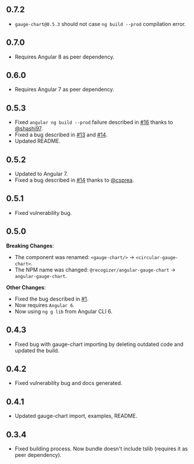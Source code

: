 ## 0.7.2
* `gauge-chart@0.5.3` should not case `ng build --prod` compilation error.

## 0.7.0
* Requires Angular 8 as peer dependency.

## 0.6.0
* Requires Angular 7 as peer dependency.

## 0.5.3
* Fixed `angular ng build --prod` failure described in [#16](https://github.com/recogizer/angular-gauge-chart/issues/16) thanks to [@shashi97](https://github.com/shashi97).
* Fixed a bug described in [#13](https://github.com/recogizer/angular-gauge-chart/issues/13) and [#14](https://github.com/recogizer/angular-gauge-chart/issues/17).
* Updated README.

## 0.5.2
* Updated to Angular 7.
* Fixed a bug described in [#14](https://github.com/recogizer/angular-gauge-chart/issues/14) thanks to [@csprea](https://github.com/csprea).

## 0.5.1
* Fixed vulnerability bug.

## 0.5.0
**Breaking Changes**:
* The component was renamed: `<gauge-chart/>` -> `<circular-gauge-chart>`.
* The NPM name was changed: `@recogizer/angular-gauge-chart` -> `angular-gauge-chart`.

**Other Changes**:

* Fixed the bug described in [#1](https://github.com/recogizer/angular-gauge-chart/issues/1).
* Now requires `Angular 6`.
* Now using `ng g lib` from Angular CLI 6.

## 0.4.3
* Fixed bug with gauge-chart importing by deleting outdated code and updated the build.

## 0.4.2
* Fixed vulnerability bug and docs generated.

## 0.4.1
* Updated gauge-chart import, examples, README.

## 0.3.4 
* Fixed building process. Now bundle doesn't include tslib (requires it as peer dependency).
